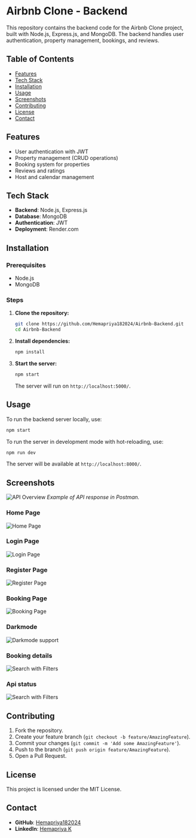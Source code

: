 

# Airbnb Clone - Backend

This repository contains the backend code for the Airbnb Clone project, built with Node.js, Express.js, and MongoDB. The backend handles user authentication, property management, bookings, and reviews.

## Table of Contents

- [Features](#features)
- [Tech Stack](#tech-stack)
- [Installation](#installation)
- [Usage](#usage)
- [Screenshots](#screenshots)
- [Contributing](#contributing)
- [License](#license)
- [Contact](#contact)

## Features

- User authentication with JWT
- Property management (CRUD operations)
- Booking system for properties
- Reviews and ratings
- Host and calendar management

## Tech Stack

- **Backend**: Node.js, Express.js
- **Database**: MongoDB
- **Authentication**: JWT
- **Deployment**: Render.com

## Installation

### Prerequisites

- Node.js
- MongoDB

### Steps

1. **Clone the repository:**

   ```bash
   git clone https://github.com/Hemapriya182024/Airbnb-Backend.git
   cd Airbnb-Backend
   ```

2. **Install dependencies:**

   ```bash
   npm install
   ```

3. **Start the server:**

   ```bash
   npm start
   ```

   The server will run on `http://localhost:5000/`.

## Usage

To run the backend server locally, use:

```bash
npm start
```

To run the server in development mode with hot-reloading, use:

```bash
npm run dev
```

The server will be available at `http://localhost:8000/`.

## Screenshots

![API Overview](https://github.com/Hemapriya182024/Airbnb-Frontend/raw/main/Screenshots/api-overview.png)
*Example of API response in Postman.*   


### Home Page
![Home Page](/Screenshots/homepage.png)

### Login Page
![Login Page](/Screenshots/loginpage.png)

### Register Page
![Register Page](/Screenshots/registerpage.png)

### Booking Page
![Booking Page](/Screenshots/BookingPage.png)

### Darkmode
![Darkmode support](/Screenshots/Darkmode.png)

### Booking details
![Search with Filters](/Screenshots/BookingDetails.png)


### Api status
![Search with Filters](/Screenshots/api.png)



## Contributing

1. Fork the repository.
2. Create your feature branch (`git checkout -b feature/AmazingFeature`).
3. Commit your changes (`git commit -m 'Add some AmazingFeature'`).
4. Push to the branch (`git push origin feature/AmazingFeature`).
5. Open a Pull Request.

## License

This project is licensed under the MIT License.

## Contact

- **GitHub**: [Hemapriya182024](https://github.com/Hemapriya182024)
- **LinkedIn**: [Hemapriya K](https://www.linkedin.com/in/hemapriya-k-4536a730b/)

